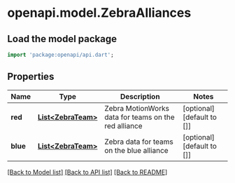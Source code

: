# openapi.model.ZebraAlliances

## Load the model package
```dart
import 'package:openapi/api.dart';
```

## Properties
Name | Type | Description | Notes
------------ | ------------- | ------------- | -------------
**red** | [**List&lt;ZebraTeam&gt;**](ZebraTeam.md) | Zebra MotionWorks data for teams on the red alliance | [optional] [default to []]
**blue** | [**List&lt;ZebraTeam&gt;**](ZebraTeam.md) | Zebra data for teams on the blue alliance | [optional] [default to []]

[[Back to Model list]](../README.md#documentation-for-models) [[Back to API list]](../README.md#documentation-for-api-endpoints) [[Back to README]](../README.md)


